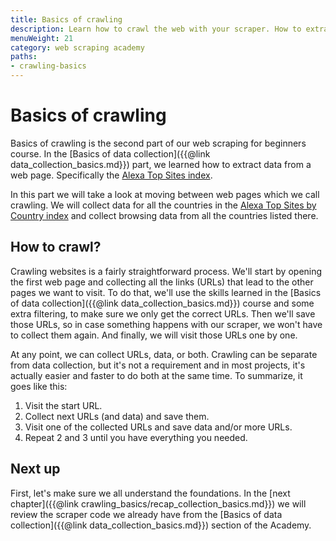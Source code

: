 ```yaml
---
title: Basics of crawling
description: Learn how to crawl the web with your scraper. How to extract links and URLs from web pages and how to manage the collected links to crawl the web.
menuWeight: 21
category: web scraping academy
paths:
- crawling-basics
---
```


# [](#basics) Basics of crawling

Basics of crawling is the second part of our web scraping for beginners course. In the [Basics of data collection]({{@link data_collection_basics.md}}) part, we learned how to extract data from a web page. Specifically the <a href="https://www.alexa.com/topsites" target="_blank">Alexa Top Sites index</a>.

In this part we will take a look at moving between web pages which we call crawling. We will collect data for all the countries in the <a href="https://www.alexa.com/topsites/countries" target="_blank">Alexa Top Sites by Country index</a> and collect browsing data from all the countries listed there.

## [](#how-to) How to crawl?

Crawling websites is a fairly straightforward process. We'll start by opening the first web page and collecting all the links (URLs) that lead to the other pages we want to visit. To do that, we'll use the skills learned in the [Basics of data collection]({{@link data_collection_basics.md}}) course and some extra filtering, to make sure we only get the correct URLs. Then we'll save those URLs, so in case something happens with our scraper, we won't have to collect them again. And finally, we will visit those URLs one by one.

At any point, we can collect URLs, data, or both. Crawling can be separate from data collection, but it's not a requirement and in most projects, it's actually easier and faster to do both at the same time. To summarize, it goes like this:

1. Visit the start URL.
2. Collect next URLs (and data) and save them.
3. Visit one of the collected URLs and save data and/or more URLs.
4. Repeat 2 and 3 until you have everything you needed.

## [](#next) Next up

First, let's make sure we all understand the foundations. In the [next chapter]({{@link crawling_basics/recap_collection_basics.md}}) we will review the scraper code we already have from the [Basics of data collection]({{@link data_collection_basics.md}}) section of the Academy.
